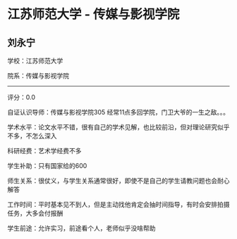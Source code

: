 # 江苏师范大学 - 传媒与影视学院

## 刘永宁

学校：江苏师范大学

院系：传媒与影视学院

* * *

评分：0.0

自证认识导师：传媒与影视学院305 经常11点多回学院，门卫大爷的一生之敌。。。

学术水平：论文水平不错，很有自己的学术见解，也比较前沿，但对理论研究似乎不多，不怎么深入

科研经费：艺术学经费不多

学生补助：只有国家给的600

师生关系：很仗义，与学生关系通常很好，即使不是自己的学生请教问题也会耐心解答

工作时间：平时基本见不到人，但是主动找他肯定会抽时间指导，有时会安排拍摄任务，大多会付报酬

学生前途：允许实习，前途看个人，老师似乎没啥帮助